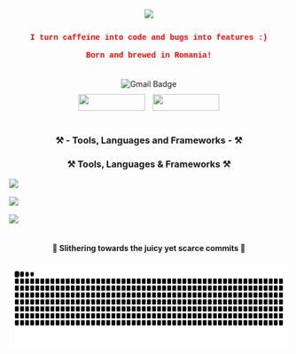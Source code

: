 <h1 align="center">
    <img src="https://readme-typing-svg.herokuapp.com/?font=Courier+New&size=35&center=true&vCenter=true&width=500&height=70&duration=3200&color=FF6347&lines=Oh,+you+found+me!;Welcome,+I+guess+🙄;" />
</h1>

<h4 align="center" style="font-family: 'Courier New', monospace; color: red;">
  I turn caffeine into code and bugs into features :)<br/><br/>
  Born and brewed in Romania!
</h4>

<br/>

<div align="center">
  <div style="margin-bottom: 10px;">
    <a href="mailto:robertpintilie55@gmail.com" style="text-decoration: none;">
      <img src="https://img.shields.io/static/v1?label=&message=Gmail&color=D14836&style=flat-square" alt="Gmail Badge" width="80" height="25" />
    </a>
  </div>
  <div style="display: inline-block;">
    <a href="https://www.linkedin.com/in/pintilie-robert-b39312288/" target="_blank" style="text-decoration: none;">
      <img src="https://img.shields.io/badge/LinkedIn-0077B5?style=for-the-badge&logo=linkedin&logoColor=white" width="120" height="30" />
    </a>
    <a href="robertpintilie.com" target="_blank" style="text-decoration: none; margin-left: 10px;">
      <img src="https://img.shields.io/badge/Portfolio-FF5722?style=for-the-badge&logo=todoist&logoColor=white" width="120" height="30" />
    </a>
  </div>
</div>

<br/>
<div align="center">
  
<h3>⚒️ - Tools, Languages and Frameworks - ⚒️<h3>

<h3 align="center">⚒️ Tools, Languages & Frameworks ⚒️</h3>

<div align="center">
  <div style="display: grid; grid-template-columns: repeat(6, auto); gap: 10px; margin-bottom: 16px;">
    <img src="https://skillicons.dev/icons?i=cs,java,ts,html,css,mysql" />
  </div>

  <div style="display: grid; grid-template-columns: repeat(4, auto); gap: 10px; margin-bottom: 16px;">
    <img src="https://skillicons.dev/icons?i=angular,springboot,dotnet,nodejs" />
  </div>

  <div style="display: grid; grid-template-columns: repeat(4, auto); gap: 10px;">
    <img src="https://skillicons.dev/icons?i=git,vscode,docker,githubactions" />
  </div>
</div>


<br/>

<div align="center">
<h4> 🐍 Slithering towards the juicy yet scarce commits 🐍<h4>
<img src="https://raw.githubusercontent.com/Mayonnaise9886/Mayonnaise9886/output/snake.svg" alt="Snake animation" height="150" />







